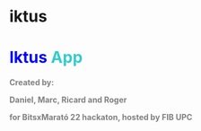 # iktus
<h1><span style="color: #0000ff;"><strong>Iktus <span style="color: #33cccc;">App</span></strong></span></h1>
<p><span style="color: #808080;"><strong>Created by:</strong></span></p>
<p><span style="color: #808080;"><strong>Daniel, Marc, Ricard and Roger</strong></span></p>
<p><span style="color: #808080;"><strong>for BitsxMarat&oacute; 22 hackaton, hosted by FIB UPC</strong></span></p>
<p><strong>&nbsp;</strong></p>
